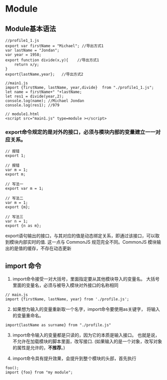 # Module

## Module基本语法

```
//profile1_1.js
export var firstName = "Michael"; //导出方式1
var lastName = "Jondan";
var year = 1958;
export function divide(x,y){    //导出方式1
    return x/y;
}
export{lastName,year};   //导出方式2

//main1.js
import {firstName, lastName, year,divide}  from "./profile1_1.js";
let name = firstName+" "+lastName;
let res1 = divide(year,2);
console.log(name); //Michael Jondan
console.log(res1); //979

// module1.html
<script src="main1.js" type=module ></script>

```

### export命令规定的是对外的接口，必须与模块内部的变量建立一一对应关系。

```
// 报错
export 1;

// 报错
var m = 1;
export m;

// 写法一
export var m = 1;

// 写法二
var m = 1;
export {m};

// 写法三
var n = 1;
export {n as m};

```


export语句输出的接口，与其对应的值是动态绑定关系，即通过该接口，可以取到模块内部实时的值.
这一点与 CommonJS 规范完全不同。CommonJS 模块输出的是值的缓存，不存在动态更新





## import 命令 

1. import命令接受一对大括号，里面指定要从其他模块导入的变量名。
   大括号里面的变量名，必须与被导入模块对外接口的名称相同
```
// main.js
import {firstName, lastName, year} from './profile.js';

```
2. 如果想为输入的变量重新取一个名字，import命令要使用as关键字，
   将输入的变量重命名。
```
import{lastName as surname} from "./profile.js"
```
3. import命令输入的变量都是只读的，因为它的本质是输入接口。
   也就是说，不允许在加载模块的脚本里面，改写接口.
   (如果输入的是一个对象，改写对象的属性是允许的，__不推荐__。)

4. import命令具有提升效果，会提升到整个模块的头部，首先执行
```
foo();
import {foo} from "my module";
```


